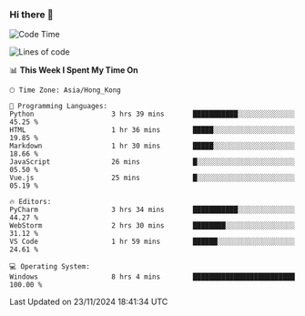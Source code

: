 ### Hi there 👋

<!--
**RoiexLee/RoiexLee** is a ✨ _special_ ✨ repository because its `README.md` (this file) appears on your GitHub profile.

Here are some ideas to get you started:

- 🔭 I’m currently working on ...
- 🌱 I’m currently learning ...
- 👯 I’m looking to collaborate on ...
- 🤔 I’m looking for help with ...
- 💬 Ask me about ...
- 📫 How to reach me: ...
- 😄 Pronouns: ...
- ⚡ Fun fact: ...
-->

<!--START_SECTION:waka-->
![Code Time](http://img.shields.io/badge/Code%20Time-755%20hrs%202%20mins-blue)

![Lines of code](https://img.shields.io/badge/From%20Hello%20World%20I%27ve%20Written-38.4%20thousand%20lines%20of%20code-blue)

📊 **This Week I Spent My Time On** 

```text
🕑︎ Time Zone: Asia/Hong_Kong

💬 Programming Languages: 
Python                   3 hrs 39 mins       ███████████░░░░░░░░░░░░░░   45.25 % 
HTML                     1 hr 36 mins        █████░░░░░░░░░░░░░░░░░░░░   19.85 % 
Markdown                 1 hr 30 mins        █████░░░░░░░░░░░░░░░░░░░░   18.66 % 
JavaScript               26 mins             █░░░░░░░░░░░░░░░░░░░░░░░░   05.50 % 
Vue.js                   25 mins             █░░░░░░░░░░░░░░░░░░░░░░░░   05.19 % 

🔥 Editors: 
PyCharm                  3 hrs 34 mins       ███████████░░░░░░░░░░░░░░   44.27 % 
WebStorm                 2 hrs 30 mins       ████████░░░░░░░░░░░░░░░░░   31.12 % 
VS Code                  1 hr 59 mins        ██████░░░░░░░░░░░░░░░░░░░   24.61 % 

💻 Operating System: 
Windows                  8 hrs 4 mins        █████████████████████████   100.00 % 
```


 Last Updated on 23/11/2024 18:41:34 UTC
<!--END_SECTION:waka-->
